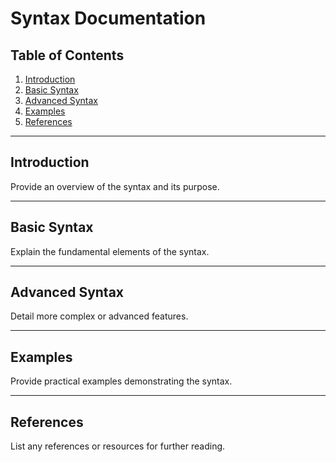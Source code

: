 # Syntax Documentation

## Table of Contents
1. [Introduction](#introduction)
2. [Basic Syntax](#basic-syntax)
3. [Advanced Syntax](#advanced-syntax)
4. [Examples](#examples)
5. [References](#references)

---

## Introduction
Provide an overview of the syntax and its purpose.

---

## Basic Syntax
Explain the fundamental elements of the syntax.

---

## Advanced Syntax
Detail more complex or advanced features.

---

## Examples
Provide practical examples demonstrating the syntax.

---

## References
List any references or resources for further reading.
